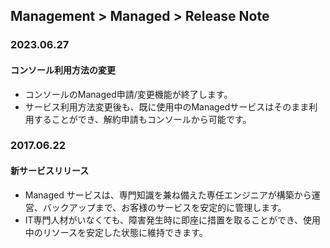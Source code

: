 ## Management > Managed > Release Note

### 2023.06.27
#### コンソール利用方法の変更
* コンソールのManaged申請/変更機能が終了します。
* サービス利用方法変更後も、既に使用中のManagedサービスはそのまま利用することができ、解約申請もコンソールから可能です。

### 2017.06.22
#### 新サービスリリース
* Managed サービスは、専門知識を兼ね備えた専任エンジニアが構築から運営、バックアップまで、お客様のサービスを安定的に管理します。
* IT専門人材がいなくても、障害発生時に即座に措置を取ることができ、使用中のリソースを安定した状態に維持できます。
